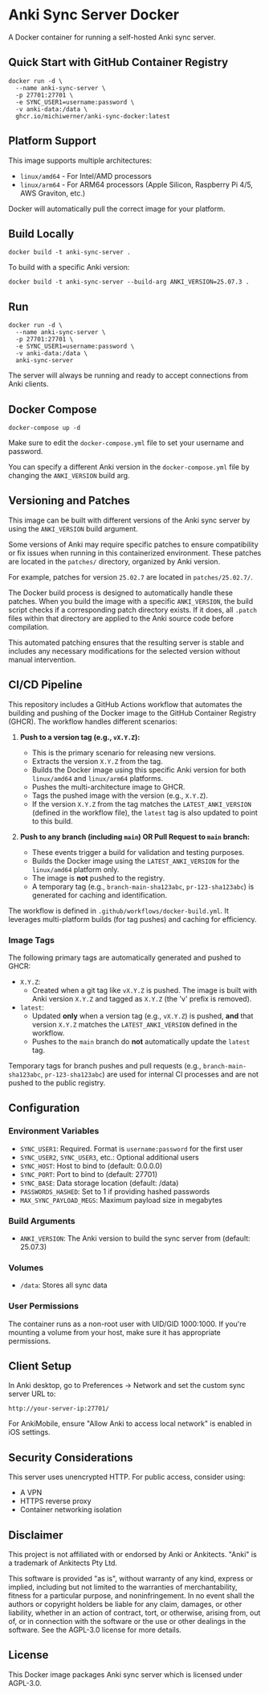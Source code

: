 # Anki Sync Server Docker

A Docker container for running a self-hosted Anki sync server.

## Quick Start with GitHub Container Registry

```
docker run -d \
  --name anki-sync-server \
  -p 27701:27701 \
  -e SYNC_USER1=username:password \
  -v anki-data:/data \
  ghcr.io/michiwerner/anki-sync-docker:latest
```

## Platform Support

This image supports multiple architectures:
- `linux/amd64` - For Intel/AMD processors
- `linux/arm64` - For ARM64 processors (Apple Silicon, Raspberry Pi 4/5, AWS Graviton, etc.)

Docker will automatically pull the correct image for your platform.

## Build Locally

```
docker build -t anki-sync-server .
```

To build with a specific Anki version:

```
docker build -t anki-sync-server --build-arg ANKI_VERSION=25.07.3 .
```

## Run

```
docker run -d \
  --name anki-sync-server \
  -p 27701:27701 \
  -e SYNC_USER1=username:password \
  -v anki-data:/data \
  anki-sync-server
```

The server will always be running and ready to accept connections from Anki clients.

## Docker Compose

```
docker-compose up -d
```

Make sure to edit the `docker-compose.yml` file to set your username and password.

You can specify a different Anki version in the `docker-compose.yml` file by changing the `ANKI_VERSION` build arg.

## Versioning and Patches

This image can be built with different versions of the Anki sync server by using the `ANKI_VERSION` build argument.

Some versions of Anki may require specific patches to ensure compatibility or fix issues when running in this containerized environment. These patches are located in the `patches/` directory, organized by Anki version.

For example, patches for version `25.02.7` are located in `patches/25.02.7/`.

The Docker build process is designed to automatically handle these patches. When you build the image with a specific `ANKI_VERSION`, the build script checks if a corresponding patch directory exists. If it does, all `.patch` files within that directory are applied to the Anki source code before compilation.

This automated patching ensures that the resulting server is stable and includes any necessary modifications for the selected version without manual intervention.

## CI/CD Pipeline

This repository includes a GitHub Actions workflow that automates the building and pushing of the Docker image to the GitHub Container Registry (GHCR). The workflow handles different scenarios:

1.  **Push to a version tag (e.g., `vX.Y.Z`):**
    *   This is the primary scenario for releasing new versions.
    *   Extracts the version `X.Y.Z` from the tag.
    *   Builds the Docker image using this specific Anki version for both `linux/amd64` and `linux/arm64` platforms.
    *   Pushes the multi-architecture image to GHCR.
    *   Tags the pushed image with the version (e.g., `X.Y.Z`).
    *   If the version `X.Y.Z` from the tag matches the `LATEST_ANKI_VERSION` (defined in the workflow file), the `latest` tag is also updated to point to this build.

2.  **Push to any branch (including `main`) OR Pull Request to `main` branch:**
    *   These events trigger a build for validation and testing purposes.
    *   Builds the Docker image using the `LATEST_ANKI_VERSION` for the `linux/amd64` platform only.
    *   The image is **not** pushed to the registry.
    *   A temporary tag (e.g., `branch-main-sha123abc`, `pr-123-sha123abc`) is generated for caching and identification.

The workflow is defined in `.github/workflows/docker-build.yml`. It leverages multi-platform builds (for tag pushes) and caching for efficiency.

### Image Tags

The following primary tags are automatically generated and pushed to GHCR:

-   `X.Y.Z`:
    *   Created when a git tag like `vX.Y.Z` is pushed. The image is built with Anki version `X.Y.Z` and tagged as `X.Y.Z` (the 'v' prefix is removed).
-   `latest`:
    *   Updated **only** when a version tag (e.g., `vX.Y.Z`) is pushed, **and** that version `X.Y.Z` matches the `LATEST_ANKI_VERSION` defined in the workflow.
    *   Pushes to the `main` branch do **not** automatically update the `latest` tag.

Temporary tags for branch pushes and pull requests (e.g., `branch-main-sha123abc`, `pr-123-sha123abc`) are used for internal CI processes and are not pushed to the public registry.

## Configuration

### Environment Variables

- `SYNC_USER1`: Required. Format is `username:password` for the first user
- `SYNC_USER2`, `SYNC_USER3`, etc.: Optional additional users
- `SYNC_HOST`: Host to bind to (default: 0.0.0.0)
- `SYNC_PORT`: Port to bind to (default: 27701)
- `SYNC_BASE`: Data storage location (default: /data)
- `PASSWORDS_HASHED`: Set to 1 if providing hashed passwords
- `MAX_SYNC_PAYLOAD_MEGS`: Maximum payload size in megabytes


### Build Arguments

- `ANKI_VERSION`: The Anki version to build the sync server from (default: 25.07.3)

### Volumes

- `/data`: Stores all sync data

### User Permissions

The container runs as a non-root user with UID/GID 1000:1000. If you're mounting a volume from your host, make sure it has appropriate permissions.

## Client Setup

In Anki desktop, go to Preferences → Network and set the custom sync server URL to:

```
http://your-server-ip:27701/
```

For AnkiMobile, ensure "Allow Anki to access local network" is enabled in iOS settings.

## Security Considerations

This server uses unencrypted HTTP. For public access, consider using:
- A VPN
- HTTPS reverse proxy
- Container networking isolation

## Disclaimer

This project is not affiliated with or endorsed by Anki or Ankitects. "Anki" is a trademark of Ankitects Pty Ltd.

This software is provided "as is", without warranty of any kind, express or implied, including but not limited to the warranties of merchantability, fitness for a particular purpose, and noninfringement. In no event shall the authors or copyright holders be liable for any claim, damages, or other liability, whether in an action of contract, tort, or otherwise, arising from, out of, or in connection with the software or the use or other dealings in the software. See the AGPL-3.0 license for more details.

## License

This Docker image packages Anki sync server which is licensed under AGPL-3.0.
